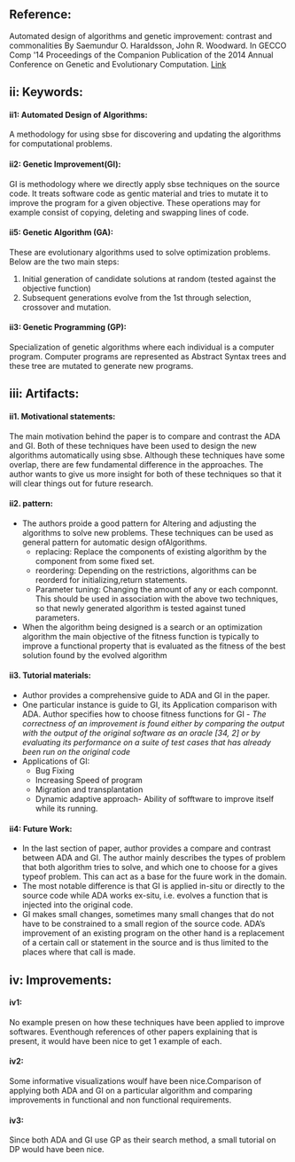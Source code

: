 Reference:
----------
Automated design of algorithms and genetic improvement: contrast and commonalities
By Saemundur O. Haraldsson, John R. Woodward.
In GECCO Comp '14 Proceedings of the Companion Publication of the 2014 Annual Conference on Genetic and Evolutionary Computation. [Link](http://www.cs.stir.ac.uk/~jrw/publications/2014/AutomatedDesignAlgorithmsGeneticImprovementContrastCommonalities/AutomatedDesignAlgorithmsGeneticImprovementContrastCommonalities.pdf)

ii: Keywords:
--------------

#### ii1: Automated Design of Algorithms:
A methodology for using sbse for discovering and updating the algorithms for computational problems.

#### ii2: Genetic Improvement(GI):
GI is methodology where we directly apply sbse techniques on the source code. It treats software code as gentic material and tries to mutate it to improve the program for a given objective. These operations may for example
consist of copying, deleting and swapping lines of code.

#### ii5: Genetic Algorithm (GA): 
These are evolutionary algorithms used to solve optimization problems. Below are the two main steps:
1. Initial generation of candidate solutions at random (tested against the objective function)
2. Subsequent generations evolve from the 1st through selection, crossover and mutation.

#### ii3: Genetic Programming (GP): 
Specialization of genetic algorithms where each individual is a computer program. Computer programs are represented as Abstract Syntax trees and these tree are mutated to generate new programs.



iii: Artifacts:
------------------
#### ii1. Motivational statements:
The main motivation behind the paper is to compare and contrast the ADA and GI. Both of these techniques have been used to design the new algorithms automatically using sbse. Although these techniques have some overlap, there are few fundamental difference in the approaches. The author wants to give us more insight for both of these techniques so that it will clear things out for future research.

#### ii2. pattern:
- The authors proide a good pattern for Altering and adjusting the algorithms to solve new problems. These techniques can be used as general pattern for automatic design ofAlgorithms.
    + replacing: Replace the components of existing algorithm by the component from some fixed set.
    + reordering: Depending on the restrictions, algorithms can be reorderd for initializing,return statements.
    + Parameter tuning: Changing the amount of any or each componnt. This should be used in association with the above two techniques, so that newly generated algorithm is tested against tuned parameters.
- When the algorithm being designed is a search or an optimization algorithm the main objective of the fitness function is typically to improve a functional property that is evaluated as the fitness of the best solution found by the evolved algorithm

#### ii3. Tutorial materials:
- Author provides a comprehensive guide to ADA and GI in the paper. 
- One particular instance is guide to GI, its Application comparison with ADA. Author specifies how to choose fitness functions for GI - *The correctness of an improvement is found either by comparing the output with the output of the original software as an oracle [34, 2] or by evaluating its performance on a suite of test cases that has already been run on the original code*
- Applications of GI: 
    + Bug Fixing
    + Increasing Speed of program
    + Migration and transplantation
    + Dynamic adaptive approach- Ability of sofftware to improve itself while its running.

#### ii4: Future Work:
- In the last section of paper, author provides a compare and contrast between ADA and GI. The author mainly describes the types of problem that both algorithm tries to solve, and which one to choose for a gives typeof problem. This can act as a base for the fuure work in the domain.
- The most notable difference is that GI is applied in-situ or directly to the source code while ADA works ex-situ, i.e. evolves a function that is injected into the original code.
-  GI makes small changes, sometimes many small changes that do not have to be constrained to a small region of the source code. ADA’s improvement of an existing program on the other hand is a replacement of a certain call or statement in the source and is thus limited to the places where that call is made.

  
iv: Improvements:
-----------------
#### iv1: 
No example presen on how these techniques have been applied to improve softwares. Eventhough references of other papers explaining that is present, it would have been nice to get 1 example of each.
#### iv2: 
Some informative visualizations woulf have been nice.Comparison of applying both ADA and GI on a particular algorithm and comparing improvements in functional and non functional requirements.
#### iv3: 
Since both ADA and GI use GP as their search method, a small tutorial on DP would have been nice.

